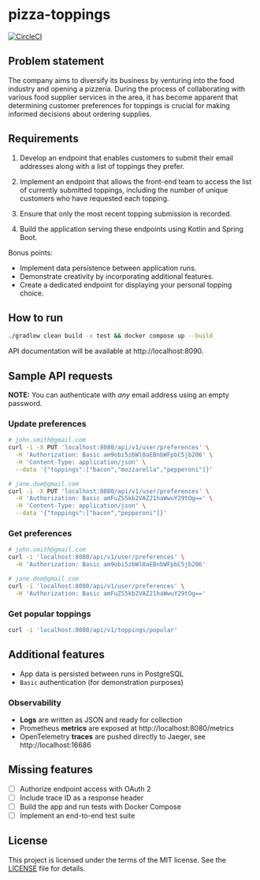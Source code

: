 pizza-toppings
==============

[![CircleCI](https://circleci.com/gh/bkhablenko/pizza-toppings.svg?style=shield)](https://circleci.com/gh/bkhablenko/pizza-toppings)

## Problem statement

The company aims to diversify its business by venturing into the food industry
and opening a pizzeria. During the process of collaborating with various food
supplier services in the area, it has become apparent that determining customer
preferences for toppings is crucial for making informed decisions about ordering
supplies.

## Requirements

1. Develop an endpoint that enables customers to submit their email addresses
   along with a list of toppings they prefer.

2. Implement an endpoint that allows the front-end team to access the list of
   currently submitted toppings, including the number of unique customers who
   have requested each topping.

3. Ensure that only the most recent topping submission is recorded.

4. Build the application serving these endpoints using Kotlin and Spring Boot.

Bonus points:

- Implement data persistence between application runs.
- Demonstrate creativity by incorporating additional features.
- Create a dedicated endpoint for displaying your personal topping choice.

## How to run

```bash
./gradlew clean build -x test && docker compose up --build
```

API documentation will be available at http://localhost:8090.

## Sample API requests

**NOTE:** You can authenticate with _any_ email address using an empty password.

### Update preferences

```bash
# john.smith@gmail.com
curl -i -X PUT 'localhost:8080/api/v1/user/preferences' \
  -H 'Authorization: Basic am9obi5zbWl0aEBnbWFpbC5jb206' \
  -H 'Content-Type: application/json' \
  --data '{"toppings":["bacon","mozzarella","pepperoni"]}'
```

```bash
# jane.doe@gmail.com
curl -i -X PUT 'localhost:8080/api/v1/user/preferences' \
  -H 'Authorization: Basic amFuZS5kb2VAZ21haWwuY29tOg==' \
  -H 'Content-Type: application/json' \
  --data '{"toppings":["bacon","pepperoni"]}'
```

### Get preferences

```bash
# john.smith@gmail.com
curl -i 'localhost:8080/api/v1/user/preferences' \
  -H 'Authorization: Basic am9obi5zbWl0aEBnbWFpbC5jb206'
```

```bash
# jane.doe@gmail.com
curl -i 'localhost:8080/api/v1/user/preferences' \
  -H 'Authorization: Basic amFuZS5kb2VAZ21haWwuY29tOg=='
```

### Get popular toppings

```bash
curl -i 'localhost:8080/api/v1/toppings/popular'
```

## Additional features

- App data is persisted between runs in PostgreSQL
- `Basic` authentication (for demonstration purposes)

### Observability

- **Logs** are written as JSON and ready for collection
- Prometheus **metrics** are exposed at http://localhost:8080/metrics
- OpenTelemetry **traces** are pushed directly to Jaeger, see http://localhost:16686

## Missing features

- [ ] Authorize endpoint access with OAuth 2
- [ ] Include trace ID as a response header
- [ ] Build the app and run tests with Docker Compose
- [ ] Implement an end-to-end test suite

## License

This project is licensed under the terms of the MIT license. See the [LICENSE](LICENSE) file for details.

